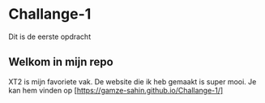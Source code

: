 # Challange-1
 Dit is de eerste opdracht
 
 
## Welkom in mijn repo
XT2 is mijn favoriete vak.
De website die ik heb gemaakt is super mooi.
Je kan hem vinden op [https://gamze-sahin.github.io/Challange-1/]